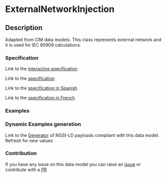 # ExternalNetworkInjection

## Description 

Adapted from CIM data models. This class represents external network and it is used for IEC 60909 calculations.
### Specification

Link to the [interactive specification](https://swagger.lab.fiware.org/?url=https://smart-data-models.github.io/dataModel.EnergyCIM/ExternalNetworkInjection/swagger.yaml)

Link to the [specification](https://smart-data-models.github.io/dataModel.EnergyCIM/ExternalNetworkInjection/doc/spec.md)

Link to the [specification in Spanish](https://smart-data-models.github.io/dataModel.EnergyCIM/ExternalNetworkInjection/doc/spec_ES.md)

Link to the [specification in French](https://smart-data-models.github.io/dataModel.EnergyCIM/ExternalNetworkInjection/doc/spec_FR.md)
### Examples
### Dynamic Examples generation

Link to the [Generator](https://smartdatamodels.org/extra/ngsi-ld_generator_v0.91.php?schemaUrl=https://raw.githubusercontent.com/smart-data-models/dataModel.EnergyCIM/master/ExternalNetworkInjection/schema.json&email=info@smartdatamodels.org) of NGSI-LD payloads compliant with this data model. Refresh for new values
### Contribution

 If you have any issue on this data model you can raise an [issue](https://github.com/smart-data-models/dataModel.EnergyCIM/issues)  or contribute with a [PR](https://github.com/smart-data-models/dataModel.EnergyCIM/pulls)
